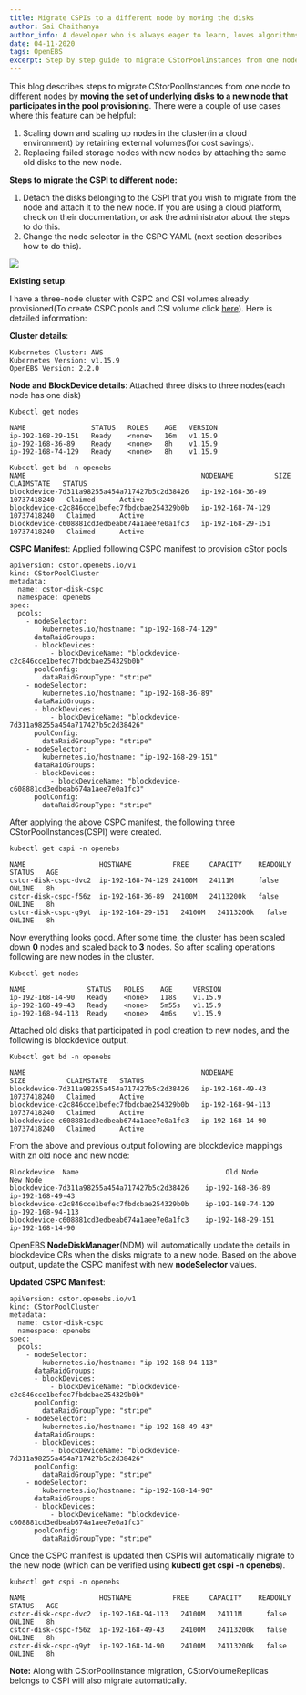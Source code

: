 ```yaml
---
title: Migrate CSPIs to a different node by moving the disks
author: Sai Chaithanya
author_info: A developer who is always eager to learn, loves algorithms, maths, Kubernetes, and programming, passionate about Data Science. Enjoys playing kabaddi and traveling.
date: 04-11-2020
tags: OpenEBS
excerpt: Step by step guide to migrate CStorPoolInstances from one node to different nodes by moving the set of underlying disks
---
```


This blog describes steps to migrate CStorPoolInstances from one node to different nodes by **moving the set of underlying disks to a new node that participates in the pool provisioning**. There were a couple of use cases where this feature can be helpful:

1. Scaling down and scaling up nodes in the cluster(in a cloud environment) by retaining external volumes(for cost savings).
2. Replacing failed storage nodes with new nodes by attaching the same old disks to the new node.

**Steps to migrate the CSPI to different node:**

1. Detach the disks belonging to the CSPI that you wish to migrate from the node and attach it to the new node. If you are using a cloud platform, check on their documentation, or ask the administrator about the steps to do this.
2. Change the node selector in the CSPC YAML (next section describes how to do this).

![](https://lh4.googleusercontent.com/XTwKu6lE3lyoZ3cHRO9HNJGUaTOoGfE-OWGuscrmukbxEKJNPSaEqxUPbbNnnc3dcD-Aybc2_AF0y2Scf0QBxSDG_f9QZWRu67sXZjoMKO6nymhgelEWfDzPjfGKi4D9UwLBaN0D)

**Existing setup**:

I have a three-node cluster with CSPC and CSI volumes already provisioned(To create CSPC pools and CSI volume click [here](https://github.com/openebs/cstor-operators/blob/master/docs/quick.md#quickstart)). Here is detailed information:

**Cluster details**:

    Kubernetes Cluster: AWS
    Kubernetes Version: v1.15.9
    OpenEBS Version: 2.2.0

**Node and BlockDevice details**: Attached three disks to three nodes(each node has one disk)

    Kubectl get nodes

    NAME                STATUS   ROLES    AGE   VERSION
    ip-192-168-29-151   Ready    <none>   16m   v1.15.9
    ip-192-168-36-89    Ready    <none>   8h    v1.15.9
    ip-192-168-74-129   Ready    <none>   8h    v1.15.9

    Kubectl get bd -n openebs
    NAME                                           NODENAME          SIZE          CLAIMSTATE   STATUS
    blockdevice-7d311a98255a454a717427b5c2d38426   ip-192-168-36-89  10737418240   Claimed      Active
    blockdevice-c2c846cce1befec7fbdcbae254329b0b   ip-192-168-74-129 10737418240   Claimed      Active
    blockdevice-c608881cd3edbeab674a1aee7e0a1fc3   ip-192-168-29-151 10737418240   Claimed      Active

**CSPC Manifest**: Applied following CSPC manifest to provision cStor pools

    apiVersion: cstor.openebs.io/v1
    kind: CStorPoolCluster
    metadata:
      name: cstor-disk-cspc
      namespace: openebs
    spec:
      pools:
        - nodeSelector:
            kubernetes.io/hostname: "ip-192-168-74-129"
          dataRaidGroups:
          - blockDevices:
              - blockDeviceName: "blockdevice-c2c846cce1befec7fbdcbae254329b0b"
          poolConfig:
            dataRaidGroupType: "stripe"
        - nodeSelector:
            kubernetes.io/hostname: "ip-192-168-36-89"
          dataRaidGroups:
          - blockDevices:
              - blockDeviceName: "blockdevice-7d311a98255a454a717427b5c2d38426"
          poolConfig:
            dataRaidGroupType: "stripe"
        - nodeSelector:
            kubernetes.io/hostname: "ip-192-168-29-151"
          dataRaidGroups:
          - blockDevices:
              - blockDeviceName: "blockdevice-c608881cd3edbeab674a1aee7e0a1fc3"
          poolConfig:
            dataRaidGroupType: "stripe"

After applying the above CSPC manifest, the following three CStorPoolInstances(CSPI) were created.

    kubectl get cspi -n openebs

    NAME                  HOSTNAME          FREE     CAPACITY    READONLY  STATUS   AGE
    cstor-disk-cspc-dvc2  ip-192-168-74-129 24100M   24111M      false     ONLINE   8h
    cstor-disk-cspc-f56z  ip-192-168-36-89  24100M   24113200k   false     ONLINE   8h
    cstor-disk-cspc-q9yt  ip-192-168-29-151   24100M   24113200k   false     ONLINE   8h

Now everything looks good. After some time, the cluster has been scaled down **0** nodes and scaled back to **3** nodes. So after scaling operations following are new nodes in the cluster.

    Kubectl get nodes

    NAME               STATUS   ROLES    AGE     VERSION
    ip-192-168-14-90   Ready    <none>   118s    v1.15.9
    ip-192-168-49-43   Ready    <none>   5m55s   v1.15.9
    ip-192-168-94-113  Ready    <none>   4m6s    v1.15.9

Attached old disks that participated in pool creation to new nodes, and the following is blockdevice output.

    Kubectl get bd -n openebs

    NAME                                           NODENAME            SIZE          CLAIMSTATE   STATUS
    blockdevice-7d311a98255a454a717427b5c2d38426   ip-192-168-49-43    10737418240   Claimed      Active
    blockdevice-c2c846cce1befec7fbdcbae254329b0b   ip-192-168-94-113   10737418240   Claimed      Active
    blockdevice-c608881cd3edbeab674a1aee7e0a1fc3   ip-192-168-14-90    10737418240   Claimed      Active

From the above and previous output following are blockdevice mappings with zn old node and new node:

    Blockdevice  Name                                    Old Node            New Node
    blockdevice-7d311a98255a454a717427b5c2d38426    ip-192-168-36-89        ip-192-168-49-43
    blockdevice-c2c846cce1befec7fbdcbae254329b0b    ip-192-168-74-129       ip-192-168-94-113
    blockdevice-c608881cd3edbeab674a1aee7e0a1fc3    ip-192-168-29-151       ip-192-168-14-90

OpenEBS **NodeDiskManager**(NDM) will automatically update the details in blockdevice CRs when the disks migrate to a new node. Based on the above output, update the CSPC manifest with new **nodeSelector** values.

**Updated CSPC Manifest**:

    apiVersion: cstor.openebs.io/v1
    kind: CStorPoolCluster
    metadata:
      name: cstor-disk-cspc
      namespace: openebs
    spec:
      pools:
        - nodeSelector:
            kubernetes.io/hostname: "ip-192-168-94-113"
          dataRaidGroups:
          - blockDevices:
              - blockDeviceName: "blockdevice-c2c846cce1befec7fbdcbae254329b0b"
          poolConfig:
            dataRaidGroupType: "stripe"
        - nodeSelector:
            kubernetes.io/hostname: "ip-192-168-49-43"
          dataRaidGroups:
          - blockDevices:
              - blockDeviceName: "blockdevice-7d311a98255a454a717427b5c2d38426"
          poolConfig:
            dataRaidGroupType: "stripe"
        - nodeSelector:
            kubernetes.io/hostname: "ip-192-168-14-90"
          dataRaidGroups:
          - blockDevices:
              - blockDeviceName: "blockdevice-c608881cd3edbeab674a1aee7e0a1fc3"
          poolConfig:
            dataRaidGroupType: "stripe"

Once the CSPC manifest is updated then CSPIs will automatically migrate to the new node (which can be verified using **kubectl get cspi -n openebs**).

    kubectl get cspi -n openebs

    NAME                  HOSTNAME          FREE     CAPACITY    READONLY  STATUS   AGE
    cstor-disk-cspc-dvc2  ip-192-168-94-113   24100M   24111M      false     ONLINE   8h
    cstor-disk-cspc-f56z  ip-192-168-49-43    24100M   24113200k   false     ONLINE   8h
    cstor-disk-cspc-q9yt  ip-192-168-14-90    24100M   24113200k   false     ONLINE   8h

**Note:** Along with CStorPoolInstance migration, CStorVolumeReplicas belongs to CSPI will also migrate automatically.
